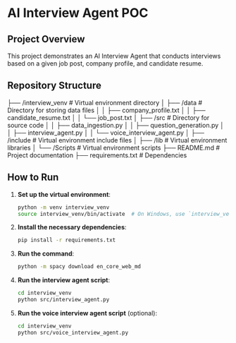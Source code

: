 # AI Interview Agent POC

## Project Overview
This project demonstrates an AI Interview Agent that conducts interviews based on a given job post, company profile, and candidate resume.

## Repository Structure
├── /interview_venv # Virtual environment directory │ 
├── /data # Directory for storing data files │ │ ├── company_profile.txt │ │ ├── candidate_resume.txt │ │ └── job_post.txt │ 
├── /src # Directory for source code │ │ ├── data_ingestion.py │ │ ├── question_generation.py │ │ ├── interview_agent.py │ │ └── voice_interview_agent.py │ 
├── /include # Virtual environment include files │ 
├── /lib # Virtual environment libraries │ 
└── /Scripts # Virtual environment scripts 
├── README.md # Project documentation 
├── requirements.txt # Dependencies


## How to Run
1. **Set up the virtual environment**:
    ```bash
    python -m venv interview_venv
    source interview_venv/bin/activate  # On Windows, use `interview_venv\Scripts\activate`
    ```

2. **Install the necessary dependencies**:
    ```bash
    pip install -r requirements.txt
    ```

3. **Run the command**:
   ```bash
   python -m spacy download en_core_web_md
   ```

3. **Run the interview agent script**:
    ```bash
    cd interview_venv
    python src/interview_agent.py
    ```

4. **Run the voice interview agent script** (optional):
    ```bash
    cd interview_venv
    python src/voice_interview_agent.py
    ```

